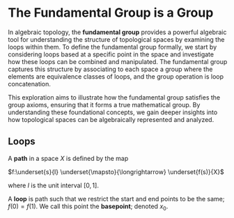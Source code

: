 # The Fundamental Group is a Group

In algebraic topology, the **fundamental group** provides a powerful algebraic tool for understanding the structure of topological spaces by examining the loops within them. To define the fundamental group formally, we start by considering loops based at a specific point in the space and investigate how these loops can be combined and manipulated. The fundamental group captures this structure by associating to each space a group where the elements are equivalence classes of loops, and the group operation is loop concatenation. 

This exploration aims to illustrate how the fundamental group satisfies the group axioms, ensuring that it forms a true mathematical group. By understanding these foundational concepts, we gain deeper insights into how topological spaces can be algebraically represented and analyzed.

## Loops

A **path** in a space $X$ is defined by the map 

$f:\underset{s}{I} \underset{\mapsto}{\longrightarrow} \underset{f(s)}{X}$ 

where $I$ is the unit interval $[0,1]$. 

A **loop** is path such that we restrict the start and end points to be the same; $f(0)=f(1)$. We call this point the **basepoint**; denoted $x_0$.
